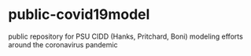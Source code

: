 # public-covid19model
public repository for PSU CIDD (Hanks, Pritchard, Boni) modeling efforts around the coronavirus pandemic
